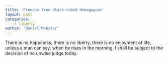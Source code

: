 ```yaml
---
title: 'Freedom from black-robed demagogues'
layout: post
categories:
    - liberty
author: 'Daniel Webster'
---
```


There is no happiness, there is no liberty, there is no enjoyment of life, unless a man can say, when he rises in the morning, I shall be subject to the decision of no unwise judge today.